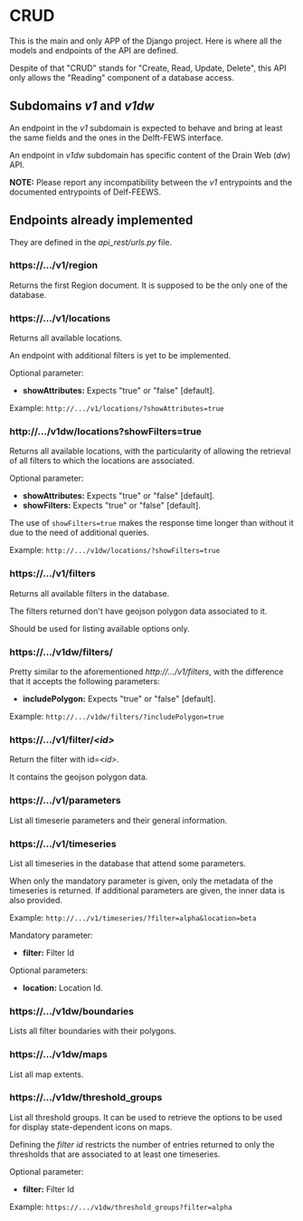 # CRUD

This is the main and only APP of the Django project. Here is where all the models and endpoints of the API are defined.

Despite of that "CRUD" stands for "Create, Read, Update, Delete", this API only allows the "Reading" component of a database access.

## Subdomains *v1* and *v1dw*

An endpoint in the *v1* subdomain is expected to behave and bring at least the same fields and the ones in the Delft-FEWS interface.

An endpoint in *v1dw* subdomain has specific content of the Drain Web (*dw*) API.

**NOTE:** Please report any incompatibility between the *v1* entrypoints and the documented entrypoints of Delf-FEEWS.

## Endpoints already implemented

They are defined in the *api_rest/urls.py* file.

### https://.../v1/region

Returns the first Region document. It is supposed to be the only one of the database.

### https://.../v1/locations

Returns all available locations.

An endpoint with additional filters is yet to be implemented.

Optional parameter:

- **showAttributes:** Expects "true" or "false" [default].

Example: ```http://.../v1/locations/?showAttributes=true```

### http://.../v1dw/locations?showFilters=true

Returns all available locations, with the particularity of allowing the retrieval of all filters to which the locations are associated.

Optional parameter:

- **showAttributes:** Expects "true" or "false" [default].
- **showFilters:** Expects "true" or "false" [default].

The use of ```showFilters=true``` makes the response time longer than without it due to the need of additional queries.

Example: ```http://.../v1dw/locations/?showFilters=true```

### https://.../v1/filters

Returns all available filters in the database.

The filters returned don't have geojson polygon data associated to it.

Should be used for listing available options only.

### https://.../v1dw/filters/

Pretty similar to the aforementioned *http://.../v1/filters*, with the difference that it accepts the following parameters:

- **includePolygon:** Expects "true" or "false" [default].

Example: ```http://.../v1dw/filters/?includePolygon=true```  

### https://.../v1/filter/*<id\>*

Return the filter with id=*<id\>*.

It contains the geojson polygon data.

### https://.../v1/parameters

List all timeserie parameters and their general information.

### https://.../v1/timeseries

List all timeseries in the database that attend some parameters.

When only the mandatory parameter is given, only the metadata of the timeseries is returned. If additional parameters are given, the inner data is also provided.

Example: ```http://.../v1/timeseries/?filter=alpha&location=beta```

Mandatory parameter:

- **filter:** Filter Id

Optional parameters:

- **location:** Location Id.

### https://.../v1dw/boundaries

Lists all filter boundaries with their polygons.

### https://.../v1dw/maps

List all map extents.

### https://.../v1dw/threshold_groups

List all threshold groups. It can be used to retrieve the options to be used for display state-dependent icons on maps.

Defining the *filter id* restricts the number of entries returned to only the thresholds that are associated to at least one timeseries.

Optional parameter:

- **filter:** Filter Id

Example: ```https://.../v1dw/threshold_groups?filter=alpha```
